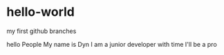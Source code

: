 # hello-world
my first github branches 

hello People
My name is Dyn
I am a junior developer with time I'll be a pro
